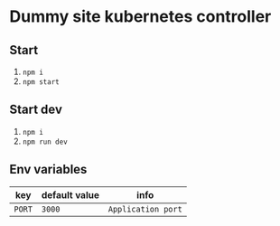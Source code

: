 # Dummy site kubernetes controller

## Start
1. `npm i`
2. `npm start`

## Start dev
1. `npm i`
2. `npm run dev`

## Env variables

| key              | default value | info                                |
| ---------------- | ------------- | ----------------------------------- |
| `PORT`           | `3000`        | `Application port`                  |
